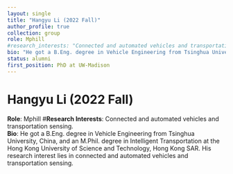 ```yaml
---
layout: single
title: "Hangyu Li (2022 Fall)"
author_profile: true
collection: group
role: Mphill
#research_interests: "Connected and automated vehicles and transportation sensing"
bio: "He got a B.Eng. degree in Vehicle Engineering from Tsinghua University, China, and an M.Phil. degree in Intelligent Transportation at the Hong Kong University of Science and Technology, Hong Kong SAR. His research interest lies in connected and automated vehicles and transportation sensing."
status: alumni
first_position: PhD at UW-Madison
---
```


# Hangyu Li (2022 Fall)

**Role**: Mphill 
#**Research Interests**: Connected and automated vehicles and transportation sensing.  
**Bio**: He got a B.Eng. degree in Vehicle Engineering from Tsinghua University, China, and an M.Phil. degree in Intelligent Transportation at the Hong Kong University of Science and Technology, Hong Kong SAR. His research interest lies in connected and automated vehicles and transportation sensing.
